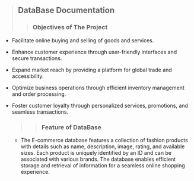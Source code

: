 >## DataBase Documentation
 >>### Objectives of The Project


* Facilitate online buying and selling of goods and services.
* Enhance customer experience through user-friendly interfaces and secure transactions.
* Expand market reach by providing a platform for global trade and accessibility.
* Optimize business operations through efficient inventory management and order processing.
* Foster customer loyalty through personalized services, promotions, and seamless transactions.


  >>### Feature of DataBase
  * The E-commerce database features a collection of fashion products with details such as name, description, image, rating, and available sizes. Each product is uniquely identified by an ID and can be associated with various brands. The database enables efficient storage and retrieval of information for a seamless online shopping experience.
